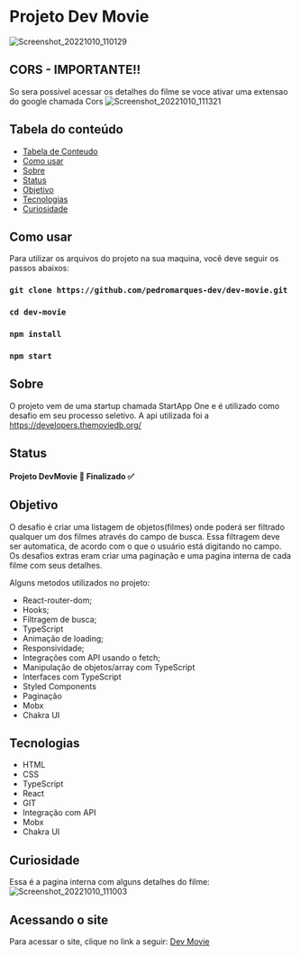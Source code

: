 # Projeto Dev Movie

![Screenshot_20221010_110129](https://user-images.githubusercontent.com/81711739/194883942-1d7ab51d-ee0e-4151-b99d-f19d7e0e521b.png)

## CORS - IMPORTANTE!!

So sera possivel acessar os detalhes do filme se voce ativar uma extensao do google chamada Cors
![Screenshot_20221010_111321](https://user-images.githubusercontent.com/81711739/194886426-cf34509a-6e59-4a9a-a48f-d054a83431f9.png)



## Tabela do conteúdo

   * [Tabela de Conteudo](#tabela-de-conteudo)
   * [Como usar](#Como-usar)
   * [Sobre](#Sobre)
   * [Status](#status)
   * [Objetivo](#objetivo)
   * [Tecnologias](#tecnologias)
   * [Curiosidade](#curiosidade)

## Como usar
 Para utilizar os arquivos do projeto na sua maquina, você deve seguir os passos abaixos:

### `git clone https://github.com/pedromarques-dev/dev-movie.git`
### `cd dev-movie`
### `npm install`
### `npm start`

## Sobre
  O projeto vem de uma startup chamada StartApp One e é utilizado como desafio em seu processo seletivo.  A api utilizada foi a https://developers.themoviedb.org/ 

## Status
 
  #### Projeto DevMovie 🚀 Finalizado ✅
       
## Objetivo

  O desafio é criar uma listagem de objetos(filmes) onde poderá ser filtrado qualquer um dos filmes através do campo de busca. Essa filtragem deve ser automatica, de acordo com o que o usuário está digitando no campo. Os desafios extras eram criar uma paginação e uma pagina interna de cada filme com seus detalhes.
 
  Alguns metodos utilizados no projeto:
   
   * React-router-dom;
   * Hooks;
   * Filtragem de busca;
   * TypeScript
   * Animação de loading;
   * Responsividade;
   * Integrações com API usando o fetch;
   * Manipulação de objetos/array com TypeScript
   * Interfaces com TypeScript
   * Styled Components
   * Paginação 
   * Mobx
   * Chakra UI
 
## Tecnologias

 * HTML
 * CSS
 * TypeScript
 * React
 * GIT
 * Integração com API
 * Mobx
 * Chakra UI

## Curiosidade
  Essa é a pagina interna com alguns detalhes do filme:
  ![Screenshot_20221010_111003](https://user-images.githubusercontent.com/81711739/194885828-f6bc7a93-3d5e-4775-9e20-5992059128d7.png)

## Acessando o site

  Para acessar o site, clique no link a seguir: <a href='https://dev-movie.vercel.app/' target='_blank'>Dev Movie</a>
